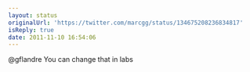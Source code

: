 ```yaml
---
layout: status
originalUrl: 'https://twitter.com/marcgg/status/134675208236834817'
isReply: true
date: 2011-11-10 16:54:06
---
```


@gflandre You can change that in labs
